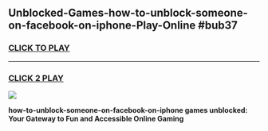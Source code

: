 
## Unblocked-Games-how-to-unblock-someone-on-facebook-on-iphone-Play-Online #bub37
<h3>
<a href="https://news.freeplayer.one?title=how-to-unblock-someone-on-facebook-on-iphone&ref=3">CLICK TO PLAY</a></h3>
<hr>

<h3>
<a href="https://news.freeplayer.one?title=how-to-unblock-someone-on-facebook-on-iphone&ref=3">CLICK 2 PLAY</a>
  
</h3>

<a href="https://news.freeplayer.one?title=how-to-unblock-someone-on-facebook-on-iphone&ref=3"><img src="https://clearcache.store/games.png"></a>


**how-to-unblock-someone-on-facebook-on-iphone games unblocked: Your Gateway to Fun and Accessible Online Gaming**
